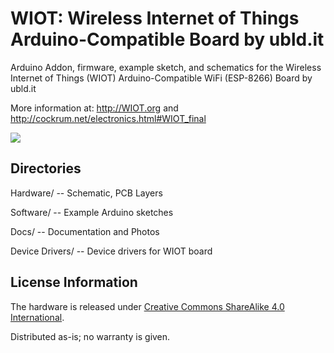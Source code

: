 # WIOT: Wireless Internet of Things Arduino-Compatible Board by ubld.it
Arduino Addon, firmware, example sketch, and schematics for the Wireless Internet of Things (WIOT) Arduino-Compatible WiFi (ESP-8266) Board by ubld.it

More information at:
<a href="http://WIOT.org">http://WIOT.org</a> and <a href="https://cockrum.net/electronics.html#WIOT_final">http://cockrum.net/electronics.html#WIOT_final</a>

<a href="http://WIOT.org"><img src="https://cockrum.net/images/WIOT_Rev2.jpg"></a>

Directories
-----------
Hardware/ -- Schematic, PCB Layers

Software/ -- Example Arduino sketches

Docs/ -- Documentation and Photos

Device Drivers/ -- Device drivers for WIOT board

License Information
-------------------
The hardware is released under [Creative Commons ShareAlike 4.0 International](https://creativecommons.org/licenses/by-sa/4.0/).

Distributed as-is; no warranty is given.


